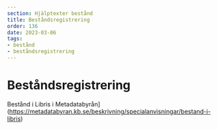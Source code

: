 ```yaml
---
section: Hjälptexter bestånd
title: Beståndsregistrering
order: 136
date: 2023-03-06
tags:
- bestånd
- beståndsregistrering
--- 
```


# Beståndsregistrering

Bestånd i Libris i Metadatabyrån](https://metadatabyran.kb.se/beskrivning/specialanvisningar/bestand-i-libris)
